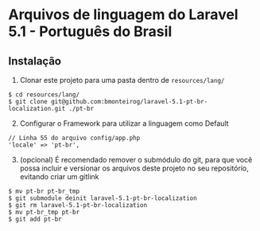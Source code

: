 # Arquivos de linguagem do Laravel 5.1 - Português do Brasil

## Instalação

1. Clonar este projeto para uma pasta dentro de `resources/lang/`
  ```
  $ cd resources/lang/
  $ git clone git@github.com:bmonteirog/laravel-5.1-pt-br-localization.git ./pt-br
  ```

2. Configurar o Framework para utilizar a linguagem como Default
  ```
  // Linha 55 do arquivo config/app.php
  'locale' => 'pt-br',
  ```

3. (opcional) É recomendado remover o submódulo do git, para que você possa incluir e versionar os arquivos deste projeto no seu repositório, evitando criar um gitlink
  ```
  $ mv pt-br pt-br_tmp
  $ git submodule deinit laravel-5.1-pt-br-localization
  $ git rm laravel-5.1-pt-br-localization
  $ mv pt-br_tmp pt-br
  $ git add pt-br
  ```